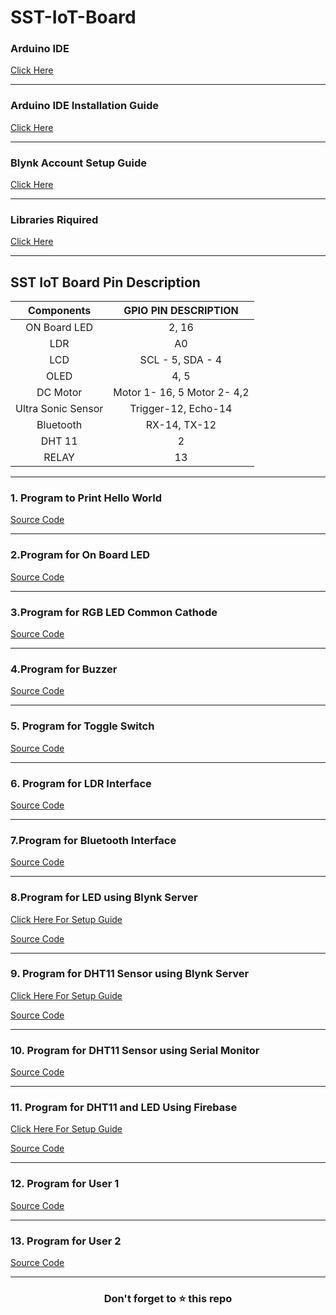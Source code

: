 # SST-IoT-Board

### Arduino IDE
   [Click Here](https://drive.google.com/drive/folders/1x9qoiOMDgKwajX3VDGFtvEBk1yoENJ2A?usp=sharing)
   
   -----
   
### Arduino IDE Installation Guide
   [Click Here](Arduino_Installation.md)
   
   ------
  
### Blynk Account Setup Guide
   [Click Here]()
   
   ------

### Libraries Riquired 
   [Click Here](Libraries)
   
   -------
   ## SST IoT Board Pin Description

| **Components** | **GPIO PIN DESCRIPTION** |
|:----:|:----:|
| ON Board LED | 2, 16 |
| LDR | A0 |
| LCD | SCL - 5, SDA - 4 |
| OLED | 4, 5 |
|DC Motor | Motor 1- 16, 5 Motor 2- 4,2|
|Ultra Sonic Sensor | Trigger-12, Echo-14 |
|Bluetooth| RX-14, TX-12 |
|DHT 11| 2 |
| RELAY | 13 |

--------------------

 ### 1. Program to Print Hello World
 
   [Source Code](1_Hello_World/1_Hello_World.ino) 
   
   -----
 
 ### 2.Program for On Board LED 
   
   [Source Code](2_Blink_Led/2_Blink_Led.ino)
   
   -----
   
 ### 3.Program for RGB LED Common Cathode
 
   [Source Code](3_RGB_Led/3_RGB_Led.ino)
   
   ------
   
 ### 4.Program for Buzzer
 
   [Source Code](4_Buzzer/4_Buzzer.ino)
   
   -------
   
 ### 5. Program for Toggle Switch
   
   [Source Code](5_Push_Buzzer/5_Push_Buzzer.ino)
   
   ------

### 6. Program for LDR Interface
  
   [Source Code](6_LDR_LED/6_LDR_LED.ino)
   
   -------
   
### 7.Program for Bluetooth Interface

   [Source Code](7_Bluetooth/7_Bluetooth.ino)  
   
   ------
   
### 8.Program for LED using Blynk Server
   [Click Here For Setup Guide](Blynk_Led.md)
   
   [Source Code](8_Blynk_LED/Blynk_LED.ino)
   
   -------
   
 ### 9. Program for DHT11 Sensor using Blynk Server
   [Click Here For Setup Guide](Blynk_DHT.md)
   
   [Source Code](9_Blynk_DHT/Blynk_DHT.ino)
   
   ------
   
  ### 10. Program for DHT11 Sensor using Serial Monitor
  
   [Source Code](10_DHT11_Serial/10_DHT11_Serial.ino)   
   
   ------
   
  ### 11. Program for DHT11 and LED Using Firebase
   [Click Here For Setup Guide](FireBase_Setup.md)
  
   [Source Code](12_Firebase_DHT/11_Firebase_DHT.ino)
   
   -------
   
  ### 12. Program for User 1
  
   [Source Code](11_Firebase_User1/firebase_chat.ino) 
   
   ------
   
 ### 13. Program for User 2
 
   [Source Code](13_Firebase_User2/firebase_chat_user_2.ino)
   
   ----------
   <h3 align = "center">Don't forget to ⭐ this repo<h3>
   
   
   
   
   
   
   
   
   
   
   
  
